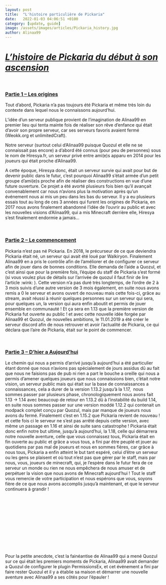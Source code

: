 ```yaml
---
layout: post
title:  "L'histoire particulière de Pickaria"
date:   2022-01-03 04:06:51 +0100
category: [update, guide]
image: /assets/images/articles/Pickaria_history.jpg
author: Alinaa99
---
```

<h1><em><u>L&rsquo;histoire de Pickaria du d&eacute;but &agrave; son ascension</u></em></h1>
<p>&nbsp;</p>
<h3><u>Partie 1 &ndash; Les origines</u></h3>
<p>Tout d&rsquo;abord, Pickaria n&rsquo;a pas toujours &eacute;t&eacute; Pickaria et m&ecirc;me tr&egrave;s loin du contexte dans lequel nous le connaissons aujourd&rsquo;hui.</p>
<p>L&rsquo;id&eacute;e d&rsquo;un serveur publique provient de l&rsquo;imagination de Alinaa99 en premier lieu qui tenta mainte fois de r&eacute;aliser son r&ecirc;ve d&rsquo;enfance qui &eacute;tait d&rsquo;avoir son propre serveur, car ses serveurs favoris avaient ferm&eacute; (Weokk.org et unlimitedCraft).</p>
<p>Notre serveur (surtout celui d&rsquo;Alinaa99 puisque Quozul et elle ne se connaissait pas encore) a d&rsquo;abord &eacute;t&eacute; connus (pour peu de personnes) sous le nom de Hiresya.fr, un serveur priv&eacute; entre ami(e)s apparu en 2014 pour les joueurs qui &eacute;tait proche d&rsquo;Alinaa99.</p>
<p>A cette &eacute;poque, Hiresya donc, &eacute;tait un serveur survie qui avait pour but de devenir public dans le futur, c&rsquo;est pourquoi Alinaa99 s&rsquo;&eacute;tait arm&eacute;e d&rsquo;un petit groupe d&rsquo;ami(e)s proche afin de r&eacute;aliser des constructions en vue d&rsquo;une future ouverture. Ce projet a &eacute;t&eacute; avort&eacute; plusieurs fois bien qu&rsquo;il avan&ccedil;ait convenablement car nous n&rsquo;avions plus la motivation apr&egrave;s qu&rsquo;un &eacute;v&eacute;nement nous ai mis un peu dans les bas du serveur. Il y a eu plusieurs essais tout au long de ces 3 ann&eacute;es qui furent les origines de Pickaria, en 2017 nous avons finalement abandonn&eacute; l&rsquo;id&eacute;e de l&rsquo;ouvrir au public et avec les nouvelles visions d&rsquo;Alinaa99, qui a mis Minecraft derri&egrave;re elle, Hiresya s&rsquo;est finalement endormie a jamais&hellip;</p>
<p>&nbsp;</p>
<h3><u>Partie 2 &ndash; Le commencement</u></h3>
<p>Pickaria n&rsquo;est pas n&eacute; Pickaria. En 2018, le pr&eacute;curseur de ce que deviendra Pickaria &eacute;tait n&eacute;, un serveur qui avait &eacute;t&eacute; lou&eacute; par Walkiryon. Finalement Alinaa99 en a pris le contr&ocirc;le afin de l&rsquo;am&eacute;liorer et de configurer ce serveur afin de jouer dans de bonnes conditions. Elle demanda de l&rsquo;aide a Quozul, et c&rsquo;est ainsi que pour la premi&egrave;re fois, l&rsquo;&eacute;quipe du staff de Pickaria s&rsquo;est form&eacute; (si vous voulez plus de d&eacute;tails sur l&rsquo;arriv&eacute;e de quozul il faut finir de lire l&rsquo;article&nbsp;:wink: ). Cette version n&rsquo;a pas dur&eacute; tr&egrave;s longtemps, de l&rsquo;ordre de 2 &agrave; 3 mois suivis d&rsquo;une autre version de 3 mois &eacute;galement, en suite nous avons remis a 0 le serveur et avons ouvert de nouveau mais cette fois-ci, gr&acirc;ce au stream, avait r&eacute;ussi &agrave; r&eacute;unir quelques personnes sur un serveur qui sera, pour quelques un, la version qui aura enfin aboutit et permis de jouer ensemble en communaut&eacute;&nbsp;! Et &ccedil;a sera en 1.13 que la premi&egrave;re version de Pickaria fut ouverte au public&nbsp;! et avec cette nouvelle id&eacute;e forg&eacute;e par Alinaa99 et Quozul, de nouvelles ambitions, le 11.01.2019 a &eacute;t&eacute; cr&eacute;er le serveur discord afin de nous retrouver et avoir l&rsquo;actualit&eacute; de Pickaria, ce qui d&eacute;clara que l&rsquo;aire de Pickaria, &eacute;tait sur le point de commencer.</p>
<p>&nbsp;</p>
<h3><u>Partie 3 &ndash; D&rsquo;hier a Aujourd&rsquo;hui</u></h3>
<p>Le chemin qui nous a permis d&rsquo;arriv&eacute; jusqu&rsquo;&agrave; aujourd&rsquo;hui a &eacute;t&eacute; particulier &eacute;tant donn&eacute; que nous n&rsquo;avions pas sp&eacute;cialement de jours assidus d&ucirc; au fait que nous ne faisions pas de pub ni rien a part le bouche a oreille qui nous a permis d&rsquo;amener quelques joueurs que nous connaissions bien, c&rsquo;&eacute;tait notre vision, un serveur public mais qui &eacute;tait sur la base de connaissances a connaissances, cela a durer de la version 1.13.2 jusqu&rsquo;&agrave; la 1.17,&nbsp; nous sommes passer par plusieurs phase, chronologiquement nous avons fait 1.13 -&gt; 1.14 avec beaucoup de retour en 1.13.2 d&ucirc; &agrave; l&rsquo;instabilit&eacute; du build 1.14, en suite nous sommes passer sur une version modd&eacute; 1.12.2 qui contenait un modpack complet con&ccedil;u par Quozul, mais par manque de joueurs nous avons du ferm&eacute;. Finalement c&rsquo;est en 1.15.2 que Pickaria revient de nouveau&nbsp;! et cette fois ci le serveur ne s&rsquo;est pas arr&ecirc;t&eacute; depuis cette version, avec m&ecirc;me un passage en 1.16 et ainsi de suite sans catastrophe&nbsp;! Pickaria &eacute;tait donc enfin notre but ultime, jusqu&rsquo;&agrave; aujourd&rsquo;hui, la 1.18, celle qui d&eacute;marrera notre nouvelle aventure, celle que vous connaissez tous, Pickaria &eacute;tait en fin ouverte au public et gr&acirc;ce a vous tous, a fini par &ecirc;tre peupl&eacute; et jouer au quotidiens par pas mal de joueurs et nous en sommes fi&egrave;res, car gr&acirc;ce &agrave; nous tous, Pickaria a enfin atteint le but tant esp&eacute;r&eacute;, celui d&rsquo;&ecirc;tre un serveur ou les gens se plaisent et o&ugrave; tout n&rsquo;est pas que g&eacute;rer par le staff, mais par nous, vous, joueurs de minecraft, qui, je l&rsquo;esp&egrave;re dans le futur fera de ce serveur un monde ou rien ne nous emp&ecirc;chera de nous amuser et de perp&eacute;tuer la vision que nous avons de Minecraft aujourd&rsquo;hui&nbsp;! Tout le staff vous remercie de votre participation et nous esp&eacute;rons que vous, soyons fi&egrave;re de ce que nous avons accomplis jusqu&rsquo;&agrave; maintenant, et que le serveur continuera &agrave; grandir&nbsp;!</p>
<p>&nbsp;</p>
<p>&nbsp;</p>
<p>&nbsp;</p>
<p>&nbsp;</p>
<p>&nbsp;</p>
<p>&nbsp;</p>
<p>Pour la petite anecdote, c&rsquo;est la fain&eacute;antise de Alinaa99 qui a men&eacute; Quozul sur ce qui &eacute;tait les premiers moments de Pickaria, Alinaa99 avait demander a Quozul de configurer le plugin PermissionsEx, et cet &eacute;v&eacute;nement a fini par faire rester Quozul et il y a &eacute;tablie sa maison et d&eacute;marrer une nouvelle aventure avec Alinaa99 a ses c&ocirc;t&eacute;s pour l&rsquo;&eacute;pauler&nbsp;!</p>